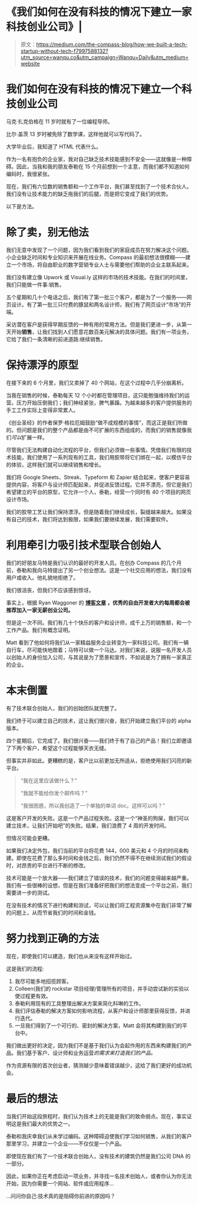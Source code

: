 # 《我们如何在没有科技的情况下建立一家科技创业公司》|

> 原文：<https://medium.com/the-compass-blog/how-we-built-a-tech-startup-without-tech-f7997588132?utm_source=wanqu.co&utm_campaign=Wanqu+Daily&utm_medium=website>

# 我们如何在没有科技的情况下建立一个科技创业公司



马克·扎克伯格在 11 岁时就有了一位编程导师。

比尔·盖茨 13 岁时被免除了数学课，这样他就可以写代码了。

大学毕业后，我知道了 HTML 代表什么。

作为一名有抱负的企业家，我对自己缺乏技术技能感到不安全——这就像是一种障碍。因此，当我和我的朋友泰勒在 15 个月前想到一个主意，而我们都不知道如何编码时，我很紧张。

现在，我们有六位数的销售额和一个工作平台，我们甚至找到了一个技术合伙人。我们没有让技术能力的缺乏拖我们的后腿，而是把它变成了我们的优势。

以下是方法。

# 除了卖，别无他法

我们无意中发现了一个问题，因为我们看到我们的家庭成员在努力解决这个问题。小企业缺乏时间和专业知识来开展在线业务。Compass 的最初想法很模糊——建立一个市场，将自由职业的数字营销专业人士与需要他们帮助的企业主联系起来。

我们没有建立像 Upwork 或 Visual.ly 这样的市场的技术技能。在我们的时间里，我们只能做一件事:销售。

五个星期和几十个电话之后，我们有了第一批三个客户，都是为了一个服务——网页设计。有了第一批三只付费的豚鼠和两名设计师，我们有了网页设计“市场”的开端。

采访潜在客户是获得早期反馈的一种有用的常用方法。但是我们更进一步，从第一天开始**销售**，让我们找到人们愿意花数百美元解决的具体问题。我们有一项业务，它给了我们一条清晰的前进道路:继续销售。

# 保持漂浮的原型

在接下来的 6 个月里，我们又卖掉了 40 个网站，在这个过程中几乎分崩离析。

当我在销售的时候，泰勒每天 12 个小时都在管理项目，这只能勉强维持我们的运营。压力开始压倒我们；我们神经紧张，脾气暴躁。为越来越多的客户提供服务的手工工作实际上变得非常累人。



《创业圣经》的作者保罗·格拉厄姆鼓励“做不成规模的事情”，而这正是我们所做的。但问题是我们的整个产品都是由不可扩展的东西组成的，而我们的销售就像我们*可以*扩展一样。

尽管我们无法构建自动化流程的平台，但我们必须做一些事情。凭借我们有限的技术技能，我们使用了一系列现有的工具，我们用胶带将它们绑在一起，以模仿平台的体验，这样我们就可以继续销售和增长。

我们将 Google Sheets、Streak、Typeform 和 Zapier 结合起来，使客户更容易提供内容，将客户与设计师匹配起来，并促进反馈过程。它并不漂亮，但它是我们希望建立的平台的原型，它允许一个人，泰勒，经营一个同时有 40 个项目的网页设计市场。

我们的胶带工艺让我们保持漂浮。但是随着我们继续成长，裂缝越来越大。如果没有自己的技术，我们将达到极限，如果我们要继续发展，我们需要软件。

# 利用牵引力吸引技术型联合创始人

我们的好朋友马特是我们认识的最好的开发人员。在创办 Compass 的几个月前，泰勒和我向马特提出了另一个创业想法。这是一个社交应用的想法，我们没有用户或收入。他礼貌地拒绝了。

我们很沮丧，但我们不应该感到惊讶。

事实上，根据 Ryan Waggoner 的 [**博客文章**](http://ryanwaggoner.com/2010/09/how-to-find-a-technical-cofounder/) **，优秀的自由开发者大约每周都会被推荐加入一家无薪创业公司。**

但是这一次不同。我们有几十个快乐的客户和设计师，成千上万的销售额，和一个工作产品。我们有概念证明。

Matt 看到了他如何将我们从一家精益服务企业转变为一家科技公司。我们有一辆自行车，尽可能快地蹬着；马特可以做一个马达。对我们来说，说服一名开发人员以创始人的身份加入公司，与其说是为了愿景和宣传，不如说是为了拥有一家真正的企业。

# 本末倒置

有了技术联合创始人，我们的创始团队就完整了。

我们终于可以建立自己的技术，这让我们很兴奋，我们开始建立我们平台的 alpha 版本。

四个星期后，它完成了。我们很兴奋——我们终于有了自己的产品！我们立即邀请了下两个客户，希望这个过程能够天衣无缝。

但事实并非如此。更糟糕的是，客户比以前更加无所适从，拒绝使用我们闪亮的新平台。

> “我在这里应该做什么？”
> 
> “我就不能给你发个邮件吗？”
> 
> “我很困惑，所以我创造了一个单独的单词 doc。这样可以吗？”

这是客户开发的失败。这是一个产品过程失败。这是一个“神圣的狗屎，我们可以建立技术，让我们开始吧”的失败。结果，我们浪费了 4 周的开发时间。

但情况可能会更糟。

如果我们决定外包，我们当前的平台将花费 144，000 美元和 4 个月的时间来构建。即使在花费了那么多时间和金钱之后，我们仍然不得不在继续测试我们的假设时，对昂贵的平台进行不断的修改。

技术可能是一个放大器——我们建立了错误的技术，我们的问题变得越来越严重。我们有一些很棒的设想，但是在我们准备好把我们的想法变成一个平台之前，我们需要进一步的测试。

在没有技术的情况下进行构建和测试，可以让我们将工程资源集中在我们非常了解的问题上，从而节省我们的时间和金钱。

# 努力找到正确的方法

现在，即使我们可以建造，我们也从来没有这样开始过。

这是我们的流程:

1.  我尽可能多地招揽顾客。
2.  Colleen(我们的 rockstar 项目经理)管理所有的项目，并手动尝试新的实验以使过程更有效。
3.  泰勒利用现有的工具整理出解决方案来简化科琳的工作。
4.  我们评估泰勒的解决方案如何影响流程，从客户和设计师那里获得反馈，并进行迭代。
5.  一旦我们得到了一个可行的、密封的解决方案，Matt 会将其构建到我们的平台中。

我们做出更好的决定，因为我们不是基于我们认为会起作用的东西来构建我们的产品。我们基于客户、设计师和业务运营*的需求来打造我们的产品。*

作为资源有限的首次创业者，猜测越少意味着错误越少，这给了我们更好的成功机会。

# 最后的想法

当我们开始这段旅程时，我们认为技术上的无能是我们的致命弱点。现在，事实证明这是我们最大的优势之一。

泰勒和我庆幸我们从未学过编码。这种障碍迫使我们学习如何销售，从我们的客户那里学习，并建立一个企业——不仅仅是一个产品。

即使现在我们有了一个技术联合创始人，没有技术的建筑仍然是我们公司 DNA 的一部分。

因此，如果你正在考虑启动一项业务，并寻找一名技术创始人，或者你认为你无法开始，因为你需要一个网站、软件或应用程序…

…问问你自己:技术真的是阻碍你前进的原因吗？



